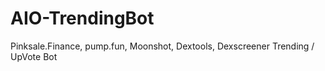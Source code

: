 # AIO-TrendingBot
Pinksale.Finance, pump.fun, Moonshot, Dextools, Dexscreener Trending / UpVote Bot
